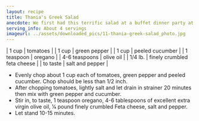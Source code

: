 ```yaml
---
layout: recipe
title: Thania's Greek Salad
anecdote: We first had this terrific salad at a buffet dinner party at Thania and Tony’s. It is just great! It is important that the ingredients be of the very best taste, especially the tomatoes and the Feta cheese. They control the salad’s flavor.
serving_info: About 4 servings
imageurl: ../assets/downloaded_pics/11-thania-greek-salad_photo.jpg
---
```

<!-- Ingredients -->

| 1 cup | tomatoes |
| 1 cup | green pepper |
| 1 cup | peeled cucumber |
| 1 teaspoon | oregano |
| 4-6 teaspoons | olive oil |
| 1/4 lb. | finely crumbled feta cheese |
| to taste | salt and pepper |

<!-- split -->
<!-- Steps -->
* Evenly chop about 1 cup each of tomatoes, green pepper and peeled cucumber. Chop should be less than 1/2 inch. 
* After chopping tomatoes, lightly salt and let drain in strainer 20 minutes then mix with green pepper and cucumber.
* Stir in, to taste, 1 teaspoon oregano, 4-6 tablespoons of excellent extra virgin olive oil, 1⁄4 pound finely crumbled Feta cheese, salt and pepper. 
* Let stand 10-15 minutes. 

